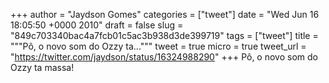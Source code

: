 
+++
author = "Jaydson Gomes"
categories = ["tweet"]
date = "Wed Jun 16 18:05:50 +0000 2010"
draft = false
slug = "849c703340bac4a7fcb01c5ac3b938d3de399719"
tags = ["tweet"]
title = """Pô, o novo som do Ozzy ta..."""
tweet = true
micro = true
tweet_url = "https://twitter.com/jaydson/status/16324988290"
+++
Pô, o novo som do Ozzy ta massa!
